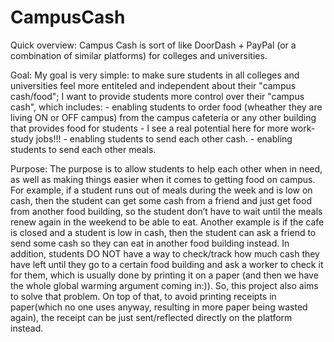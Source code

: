 # CampusCash

Quick overview: 
  Campus Cash is sort of like DoorDash + PayPal (or a combination of similar platforms) for colleges and universities.

Goal:
  My goal is very simple: to make sure students in all colleges and universities feel more entiteled and independent about their "campus cash/food"; I want to provide students more control over their "campus cash", which includes:
    - enabling students to order food (wheather they are living ON or OFF campus) from the campus cafeteria or any other building that provides food for students - I see a real potential here for more work-study jobs!!!
    - enabling students to send each other cash.
    - enabling students to send each other meals.

Purpose:
  The purpose is to allow students to help each other when in need, as well as making things easier when it comes to getting food on campus. 
  For example, if a student runs out of meals during the week and is low on cash, then the student can get some cash from a friend and just get food from another food building, so the student don’t have to wait until the meals renew again in the weekend to be able to eat. Another example is if the cafe is closed and a student is low in cash, then the student can ask a friend to send some cash so they can eat in another food building instead.
  In addition, students DO NOT have a way to check/track how much cash they have left until they go to a certain food building and ask a worker to check it for them, which is usually done by printing it on a paper (and then we have the whole global warming argument coming in:)). So, this project also aims to solve that problem. On top of that, to avoid printing receipts in paper(which no one uses anyway, resulting in more paper being wasted again), the receipt can be just sent/reflected directly on the platform instead.
